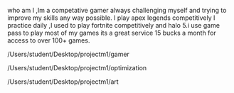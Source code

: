 who am I ,Im a competative gamer always challenging myself and trying to 
improve my skills any way possible. I play apex legends competitively I 
practice daily ,I used to play fortnite competitively and halo 5.i use game pass 
to play most of my games its a great service 15 bucks a month for access to over 
100+ games.  

/Users/student/Desktop/projectm1/gamer

/Users/student/Desktop/projectm1/optimization 

/Users/student/Desktop/projectm1/art  
